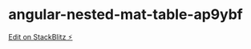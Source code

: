# angular-nested-mat-table-ap9ybf

[Edit on StackBlitz ⚡️](https://stackblitz.com/edit/angular-nested-mat-table-ap9ybf)